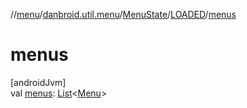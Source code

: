 //[menu](../../../../index.md)/[danbroid.util.menu](../../index.md)/[MenuState](../index.md)/[LOADED](index.md)/[menus](menus.md)

# menus

[androidJvm]\
val [menus](menus.md): [List](https://kotlinlang.org/api/latest/jvm/stdlib/kotlin.collections/-list/index.html)<[Menu](../../-menu/index.md)>
